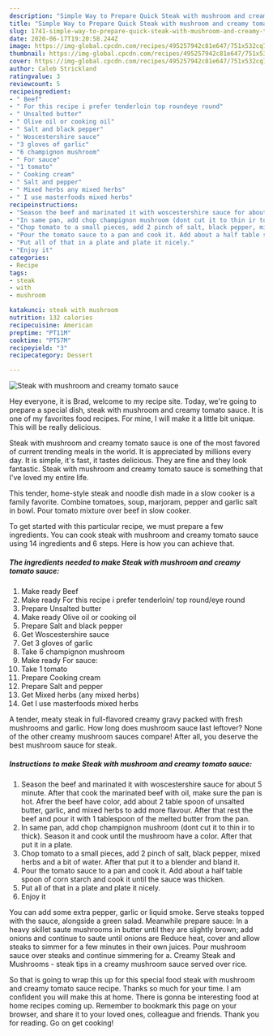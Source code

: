 ```yaml
---
description: "Simple Way to Prepare Quick Steak with mushroom and creamy tomato sauce"
title: "Simple Way to Prepare Quick Steak with mushroom and creamy tomato sauce"
slug: 1741-simple-way-to-prepare-quick-steak-with-mushroom-and-creamy-tomato-sauce
date: 2020-06-17T19:20:58.244Z
image: https://img-global.cpcdn.com/recipes/495257942c81e647/751x532cq70/steak-with-mushroom-and-creamy-tomato-sauce-recipe-main-photo.jpg
thumbnail: https://img-global.cpcdn.com/recipes/495257942c81e647/751x532cq70/steak-with-mushroom-and-creamy-tomato-sauce-recipe-main-photo.jpg
cover: https://img-global.cpcdn.com/recipes/495257942c81e647/751x532cq70/steak-with-mushroom-and-creamy-tomato-sauce-recipe-main-photo.jpg
author: Caleb Strickland
ratingvalue: 3
reviewcount: 5
recipeingredient:
- " Beef"
- " For this recipe i prefer tenderloin top roundeye round"
- " Unsalted butter"
- " Olive oil or cooking oil"
- " Salt and black pepper"
- " Woscestershire sauce"
- "3 gloves of garlic"
- "6 champignon mushroom"
- " For sauce"
- "1 tomato"
- " Cooking cream"
- " Salt and pepper"
- " Mixed herbs any mixed herbs"
- " I use masterfoods mixed herbs"
recipeinstructions:
- "Season the beef and marinated it with woscestershire sauce for about 5 minute. After that cook the marinated beef with oil, make sure the pan is hot. Afrer the beef have color, add about 2 table spoon of unsalted butter, garlic, and mixed herbs to add more flavour. After that rest the beef and pour it with 1 tablespoon of the melted butter from the pan."
- "In same pan, add chop champignon mushroom (dont cut it to thin ir to thick). Season it and cook until the mushroom have a color. After that put it in a plate."
- "Chop tomato to a small pieces, add 2 pinch of salt, black pepper, mixed herbs and a bit of water. After that put it to a blender and bland it."
- "Pour the tomato sauce to a pan and cook it. Add about a half table spoon of corn starch and cook it until the sauce was thicken."
- "Put all of that in a plate and plate it nicely."
- "Enjoy it"
categories:
- Recipe
tags:
- steak
- with
- mushroom

katakunci: steak with mushroom 
nutrition: 132 calories
recipecuisine: American
preptime: "PT11M"
cooktime: "PT57M"
recipeyield: "3"
recipecategory: Dessert

---
```



![Steak with mushroom and creamy tomato sauce](https://img-global.cpcdn.com/recipes/495257942c81e647/751x532cq70/steak-with-mushroom-and-creamy-tomato-sauce-recipe-main-photo.jpg)

Hey everyone, it is Brad, welcome to my recipe site. Today, we're going to prepare a special dish, steak with mushroom and creamy tomato sauce. It is one of my favorites food recipes. For mine, I will make it a little bit unique. This will be really delicious.

Steak with mushroom and creamy tomato sauce is one of the most favored of current trending meals in the world. It is appreciated by millions every day. It is simple, it's fast, it tastes delicious. They are fine and they look fantastic. Steak with mushroom and creamy tomato sauce is something that I've loved my entire life.

This tender, home-style steak and noodle dish made in a slow cooker is a family favorite. Combine tomatoes, soup, marjoram, pepper and garlic salt in bowl. Pour tomato mixture over beef in slow cooker.


To get started with this particular recipe, we must prepare a few ingredients. You can cook steak with mushroom and creamy tomato sauce using 14 ingredients and 6 steps. Here is how you can achieve that.

<!--inarticleads1-->

##### The ingredients needed to make Steak with mushroom and creamy tomato sauce:

1. Make ready  Beef
1. Make ready  For this recipe i prefer tenderloin/ top round/eye round
1. Prepare  Unsalted butter
1. Make ready  Olive oil or cooking oil
1. Prepare  Salt and black pepper
1. Get  Woscestershire sauce
1. Get 3 gloves of garlic
1. Take 6 champignon mushroom
1. Make ready  For sauce:
1. Take 1 tomato
1. Prepare  Cooking cream
1. Prepare  Salt and pepper
1. Get  Mixed herbs (any mixed herbs)
1. Get  I use masterfoods mixed herbs


A tender, meaty steak in full-flavored creamy gravy packed with fresh mushrooms and garlic. How long does mushroom sauce last leftover? None of the other creamy mushroom sauces compare! After all, you deserve the best mushroom sauce for steak. 

<!--inarticleads2-->

##### Instructions to make Steak with mushroom and creamy tomato sauce:

1. Season the beef and marinated it with woscestershire sauce for about 5 minute. After that cook the marinated beef with oil, make sure the pan is hot. Afrer the beef have color, add about 2 table spoon of unsalted butter, garlic, and mixed herbs to add more flavour. After that rest the beef and pour it with 1 tablespoon of the melted butter from the pan.
1. In same pan, add chop champignon mushroom (dont cut it to thin ir to thick). Season it and cook until the mushroom have a color. After that put it in a plate.
1. Chop tomato to a small pieces, add 2 pinch of salt, black pepper, mixed herbs and a bit of water. After that put it to a blender and bland it.
1. Pour the tomato sauce to a pan and cook it. Add about a half table spoon of corn starch and cook it until the sauce was thicken.
1. Put all of that in a plate and plate it nicely.
1. Enjoy it


You can add some extra pepper, garlic or liquid smoke. Serve steaks topped with the sauce, alongside a green salad. Meanwhile prepare sauce: In a heavy skillet saute mushrooms in butter until they are slightly brown; add onions and continue to saute until onions are Reduce heat, cover and allow steaks to simmer for a few minutes in their own juices. Pour mushroom sauce over steaks and continue simmering for a. Creamy Steak and Mushrooms - steak tips in a creamy mushroom sauce served over rice. 

So that is going to wrap this up for this special food steak with mushroom and creamy tomato sauce recipe. Thanks so much for your time. I am confident you will make this at home. There is gonna be interesting food at home recipes coming up. Remember to bookmark this page on your browser, and share it to your loved ones, colleague and friends. Thank you for reading. Go on get cooking!
